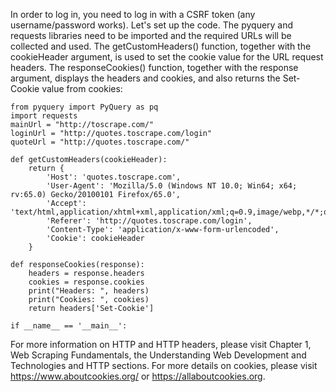 In order to log in, you need to log in with a CSRF token (any username/password works). 
Let's set up the code. The pyquery and requests libraries need to be imported and the required URLs will be collected and used. The getCustomHeaders() function, together with the cookieHeader argument, is used to set the cookie value for the URL request headers. The responseCookies() function, together with the response argument, displays the headers and cookies, and also returns the Set-Cookie value from cookies: 

```
from pyquery import PyQuery as pq
import requests
mainUrl = "http://toscrape.com/"
loginUrl = "http://quotes.toscrape.com/login"
quoteUrl = "http://quotes.toscrape.com/"

def getCustomHeaders(cookieHeader):
    return {
        'Host': 'quotes.toscrape.com',
        'User-Agent': 'Mozilla/5.0 (Windows NT 10.0; Win64; x64; rv:65.0) Gecko/20100101 Firefox/65.0',
        'Accept': 'text/html,application/xhtml+xml,application/xml;q=0.9,image/webp,*/*;q=0.8',
        'Referer': 'http://quotes.toscrape.com/login',
        'Content-Type': 'application/x-www-form-urlencoded', 
        'Cookie': cookieHeader
    }

def responseCookies(response):
    headers = response.headers
    cookies = response.cookies
    print("Headers: ", headers)
    print("Cookies: ", cookies)
    return headers['Set-Cookie']

if __name__ == '__main__':
```

For more information on HTTP and HTTP headers, please visit Chapter 1, Web Scraping Fundamentals, the Understanding Web Development and Technologies and HTTP sections. For more details on cookies, please visit https://www.aboutcookies.org/ or https://allaboutcookies.org.

